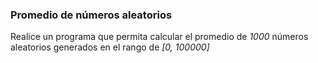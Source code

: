 ### Promedio de números aleatorios

Realice un programa que permita calcular el promedio de *1000* números aleatorios generados en el rango de *[0, 100000]*

